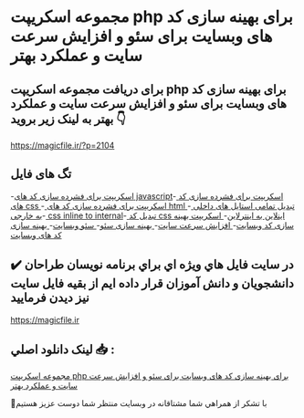 # مجموعه اسکریپت php برای بهینه سازی کد های وبسایت برای سئو و افزایش سرعت سایت و عملکرد بهتر

## برای دریافت مجموعه اسکریپت php برای بهینه سازی کد های وبسایت برای سئو و افزایش سرعت سایت و عملکرد بهتر به لینک زیر بروید 👇

https://magicfile.ir/?p=2104

## تگ های فایل

-[اسکریپت برای فشرده سازی کد های  javascript](https://magicfile.ir/product/%d8%a8%d9%87%db%8c%d9%86%d9%87-%d8%b3%d8%a7%d8%b2%db%8c-%da%a9%d8%af-%d9%87%d8%a7%db%8c%d9%88%d8%a8%d8%b3%d8%a7%db%8c%d8%aa-%d8%a8%d8%b1%d8%a7%db%8c-%d8%b3%d8%a6%d9%88-%d9%88-%d8%a7%d9%81%d8%b2%d8%a7%db%8c%d8%b4/)-[ اسکریپت برای فشرده سازی کد های  css ](https://magicfile.ir/product/%d8%a8%d9%87%db%8c%d9%86%d9%87-%d8%b3%d8%a7%d8%b2%db%8c-%da%a9%d8%af-%d9%87%d8%a7%db%8c%d9%88%d8%a8%d8%b3%d8%a7%db%8c%d8%aa-%d8%a8%d8%b1%d8%a7%db%8c-%d8%b3%d8%a6%d9%88-%d9%88-%d8%a7%d9%81%d8%b2%d8%a7%db%8c%d8%b4/)-[ اسکریپت برای فشرده سازی کد های  html ](https://magicfile.ir/product/%d8%a8%d9%87%db%8c%d9%86%d9%87-%d8%b3%d8%a7%d8%b2%db%8c-%da%a9%d8%af-%d9%87%d8%a7%db%8c%d9%88%d8%a8%d8%b3%d8%a7%db%8c%d8%aa-%d8%a8%d8%b1%d8%a7%db%8c-%d8%b3%d8%a6%d9%88-%d9%88-%d8%a7%d9%81%d8%b2%d8%a7%db%8c%d8%b4/)-[ تبدیل تمامی استایل های داخلی به خارجی](https://magicfile.ir/product/%d8%a8%d9%87%db%8c%d9%86%d9%87-%d8%b3%d8%a7%d8%b2%db%8c-%da%a9%d8%af-%d9%87%d8%a7%db%8c%d9%88%d8%a8%d8%b3%d8%a7%db%8c%d8%aa-%d8%a8%d8%b1%d8%a7%db%8c-%d8%b3%d8%a6%d9%88-%d9%88-%d8%a7%d9%81%d8%b2%d8%a7%db%8c%d8%b4/)-[ css inline to internal](https://magicfile.ir/product/%d8%a8%d9%87%db%8c%d9%86%d9%87-%d8%b3%d8%a7%d8%b2%db%8c-%da%a9%d8%af-%d9%87%d8%a7%db%8c%d9%88%d8%a8%d8%b3%d8%a7%db%8c%d8%aa-%d8%a8%d8%b1%d8%a7%db%8c-%d8%b3%d8%a6%d9%88-%d9%88-%d8%a7%d9%81%d8%b2%d8%a7%db%8c%d8%b4/)-[ تبدیل کد css اینلاین به اینترلاین](https://magicfile.ir/product/%d8%a8%d9%87%db%8c%d9%86%d9%87-%d8%b3%d8%a7%d8%b2%db%8c-%da%a9%d8%af-%d9%87%d8%a7%db%8c%d9%88%d8%a8%d8%b3%d8%a7%db%8c%d8%aa-%d8%a8%d8%b1%d8%a7%db%8c-%d8%b3%d8%a6%d9%88-%d9%88-%d8%a7%d9%81%d8%b2%d8%a7%db%8c%d8%b4/)-[ اسکریپت بهینه سازی کد وبسایت](https://magicfile.ir/product/%d8%a8%d9%87%db%8c%d9%86%d9%87-%d8%b3%d8%a7%d8%b2%db%8c-%da%a9%d8%af-%d9%87%d8%a7%db%8c%d9%88%d8%a8%d8%b3%d8%a7%db%8c%d8%aa-%d8%a8%d8%b1%d8%a7%db%8c-%d8%b3%d8%a6%d9%88-%d9%88-%d8%a7%d9%81%d8%b2%d8%a7%db%8c%d8%b4/)-[ افزایش سرعت سایت](https://magicfile.ir/product/%d8%a8%d9%87%db%8c%d9%86%d9%87-%d8%b3%d8%a7%d8%b2%db%8c-%da%a9%d8%af-%d9%87%d8%a7%db%8c%d9%88%d8%a8%d8%b3%d8%a7%db%8c%d8%aa-%d8%a8%d8%b1%d8%a7%db%8c-%d8%b3%d8%a6%d9%88-%d9%88-%d8%a7%d9%81%d8%b2%d8%a7%db%8c%d8%b4/)-[ بهینه سازی سئو](https://magicfile.ir/product/%d8%a8%d9%87%db%8c%d9%86%d9%87-%d8%b3%d8%a7%d8%b2%db%8c-%da%a9%d8%af-%d9%87%d8%a7%db%8c%d9%88%d8%a8%d8%b3%d8%a7%db%8c%d8%aa-%d8%a8%d8%b1%d8%a7%db%8c-%d8%b3%d8%a6%d9%88-%d9%88-%d8%a7%d9%81%d8%b2%d8%a7%db%8c%d8%b4/)-[ سئو وبسایت](https://magicfile.ir/product/%d8%a8%d9%87%db%8c%d9%86%d9%87-%d8%b3%d8%a7%d8%b2%db%8c-%da%a9%d8%af-%d9%87%d8%a7%db%8c%d9%88%d8%a8%d8%b3%d8%a7%db%8c%d8%aa-%d8%a8%d8%b1%d8%a7%db%8c-%d8%b3%d8%a6%d9%88-%d9%88-%d8%a7%d9%81%d8%b2%d8%a7%db%8c%d8%b4/)-[ بهینه سازی کد های وبسایت](https://magicfile.ir/product/%d8%a8%d9%87%db%8c%d9%86%d9%87-%d8%b3%d8%a7%d8%b2%db%8c-%da%a9%d8%af-%d9%87%d8%a7%db%8c%d9%88%d8%a8%d8%b3%d8%a7%db%8c%d8%aa-%d8%a8%d8%b1%d8%a7%db%8c-%d8%b3%d8%a6%d9%88-%d9%88-%d8%a7%d9%81%d8%b2%d8%a7%db%8c%d8%b4/)

## ✔️ در سايت فايل هاي ويژه اي براي برنامه نويسان طراحان دانشجويان و دانش آموزان قرار داده ايم از بقيه فايل سايت نيز ديدن فرماييد

https://magicfile.ir


## لينک دانلود اصلي 📥 :

[مجموعه اسکریپت php برای بهینه سازی کد های وبسایت برای سئو و افزایش سرعت سایت و عملکرد بهتر](https://magicfile.ir/product/%d8%a8%d9%87%db%8c%d9%86%d9%87-%d8%b3%d8%a7%d8%b2%db%8c-%da%a9%d8%af-%d9%87%d8%a7%db%8c%d9%88%d8%a8%d8%b3%d8%a7%db%8c%d8%aa-%d8%a8%d8%b1%d8%a7%db%8c-%d8%b3%d8%a6%d9%88-%d9%88-%d8%a7%d9%81%d8%b2%d8%a7%db%8c%d8%b4/) 


🙏با تشکر از همراهي شما مشتاقانه در وبسایت منتظر شما دوست عزیز هستیم

